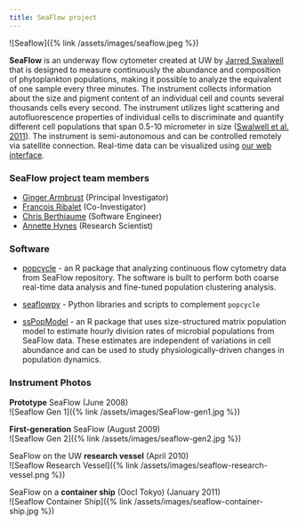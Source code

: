 ```yaml
---
title: SeaFlow project
---
```


![Seaflow]({% link /assets/images/seaflow.jpeg %})

**SeaFlow** is an underway flow cytometer created at UW by [Jarred Swalwell](https://armbrustlab.ocean.washington.edu/people/swalwell/) that is designed to measure continuously the abundance and composition of phytoplankton populations, making it possible to analyze the equivalent of one sample every three minutes. The instrument collects information about the size and pigment content of an individual cell and counts several thousands cells every second. The instrument utilizes light scattering and autofluorescence properties of individual cells to discriminate and quantify different cell populations that span 0.5-10 micrometer in size ([Swalwell et al. 2011](https://doi.org/10.4319/lom.2011.9.466)). The instrument is semi-autonomous and can be controlled remotely via satellite connection. Real-time data can be visualized using [our web interface](http://armbrustlab.github.io/seaflowviz3/).

### SeaFlow project team members
- [Ginger Armbrust](https://armbrustlab.ocean.washington.edu/people/armbrust/) (Principal Investigator)
- [Francois Ribalet](https://armbrustlab.ocean.washington.edu/people/ribalet/) (Co-Investigator)
- [Chris Berthiaume](https://armbrustlab.ocean.washington.edu/people/beethiaume/) (Software Engineer)
- [Annette Hynes](https://armbrustlab.ocean.washington.edu/people/hynes/) (Research Scientist)


### Software
* [popcycle](https://github.com/uwescience/popcycle) - an R package that analyzing continuous flow cytometry data from SeaFlow repository. The software is built to perform both coarse real-time data analysis and fine-tuned population clustering analysis.

* [seaflowpy](https://github.com/armbrustlab/seaflowpy) - Python libraries and scripts to complement ```popcycle```

* [ssPopModel](https://github.com/armbrustlab/ssPopModel) - an R package that uses size-structured matrix population model to estimate hourly division rates of microbial populations from SeaFlow data. These estimates are independent of variations in cell abundance and can be used to study physiologically-driven changes in population dynamics.


### Instrument Photos

**Prototype** SeaFlow (June 2008)  
![Seaflow Gen 1]({% link /assets/images/SeaFlow-gen1.jpg %})

**First-generation** SeaFlow (August 2009)  
![Seaflow Gen 2]({% link /assets/images/seaflow-gen2.jpg %})

SeaFlow on the UW **research vessel** (April 2010)  
![Seaflow Research Vessel]({% link /assets/images/seaflow-research-vessel.png %})

SeaFlow on a **container ship** (Oocl Tokyo) (January 2011)  
![Seaflow Container Ship]({% link /assets/images/seaflow-container-ship.jpg %})
